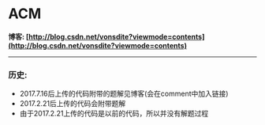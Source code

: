 # ACM

**博客: [http://blog.csdn.net/vonsdite?viewmode=contents](http://blog.csdn.net/vonsdite?viewmode=contents)**

-----
### 历史:
* 2017.7.16后上传的代码附带的题解见博客(会在comment中加入链接)
* 2017.2.21后上传的代码会附带题解
* 由于2017.2.21上传的代码是以前的代码，所以并没有解题过程